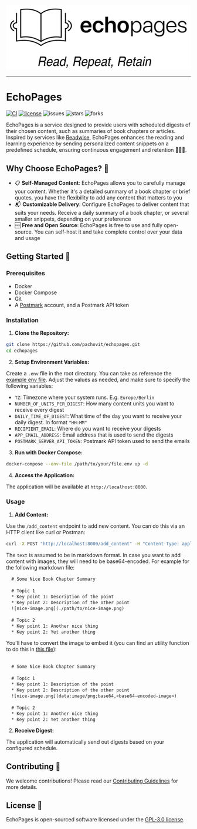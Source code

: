 <p align="center">
  <img src="https://github.com/pachovit/echopages/blob/main/.resources/logo_slogan.png" width="800"/>
</p>

---

# EchoPages

[![CI](https://img.shields.io/github/actions/workflow/status/pachovit/echopages/ci.yml)](https://github.com/pachovit/echopages/actions)
[![license](https://img.shields.io/github/license/pachovit/echopages)](https://github.com/pachovit/echopages/blob/main/LICENSE)
![issues](https://img.shields.io/github/issues/pachovit/echopages)
![stars](https://img.shields.io/github/stars/pachovit/echopages)
![forks](https://img.shields.io/github/forks/pachovit/echopages)

EchoPages is a service designed to provide users with scheduled digests of their chosen content, such as summaries of book chapters or articles. Inspired by services like [Readwise](https://readwise.io/), EchoPages enhances the reading and learning experience by sending personalized content snippets on a predefined schedule, ensuring continuous engagement and retention 📖🔁🧠.

## Why Choose EchoPages? 🌟

- 📋 **Self-Managed Content**: EchoPages allows you to carefully manage your content. Whether it's a detailed summary of a book chapter or brief quotes, you have the flexibility to add any content that matters to you
- 📬 **Customizable Delivery**: Configure EchoPages to deliver content that suits your needs. Receive a daily summary of a book chapter, or several smaller snippets, depending on your preference
- 🆓 **Free and Open Source**: EchoPages is free to use and fully open-source. You can self-host it and take complete control over your data and usage

## Getting Started 🚀

### Prerequisites

- Docker
- Docker Compose
- Git
- A [Postmark](https://postmarkapp.com/) account, and a Postmark API token

### Installation

1. **Clone the Repository:**

  ```sh
  git clone https://github.com/pachovit/echopages.git
  cd echopages
  ```

2. **Setup Environment Variables:**

  Create a `.env` file in the root directory. You can take as reference the [example env file](example.env). Adjust the values as needed, and make sure to specify the following variables:

  - `TZ`: Timezone where your system runs. E.g. `Europe/Berlin`
  - `NUMBER_OF_UNITS_PER_DIGEST`: How many content units you want to receive every digest
  - `DAILY_TIME_OF_DIGEST`: What time of the day you want to receive your daily digest. In format `"HH:MM"`
  - `RECIPIENT_EMAIL`: Where do you want to receive your digests
  - `APP_EMAIL_ADDRESS`: Email address that is used to send the digests
  - `POSTMARK_SERVER_API_TOKEN`: Postmark API token used to send the emails

3. **Run with Docker Compose:**

  ```sh
  docker-compose --env-file /path/to/your/file.env up -d
  ```

4. **Access the Application:**

  The application will be available at `http://localhost:8000`.

### Usage

1. **Add Content:**

  Use the `/add_content` endpoint to add new content. You can do this via an HTTP client like curl or Postman:

  ```sh
  curl -X POST "http://localhost:8000/add_content" -H "Content-Type: application/json" -d '{"source": "Book Name", "author": "One Author", "location": "Chapter 1", "text": "some long markdown summary"}'
  ```

  The `text` is assumed to be in markdown format. In case you want to add content with images, they will need to be base64-encoded. For example for the following markdown file:

  ```
    # Some Nice Book Chapter Summary
    
    # Topic 1
    * Key point 1: Description of the point
    * Key point 2: Description of the other point
    ![nice-image.png](./path/to/nice-image.png)
    
    # Topic 2
    * Key point 1: Another nice thing
    * Key point 2: Yet another thing
  ```

  You'll have to convert the image to embed it (you can find an utility function to do this in [this file](utils/markdown_processing.py)):
  ```
  
    # Some Nice Book Chapter Summary
    
    # Topic 1
    * Key point 1: Description of the point
    * Key point 2: Description of the other point
    ![nice-image.png](data:image/png;base64,<base64-encoded-image>)
    
    # Topic 2
    * Key point 1: Another nice thing
    * Key point 2: Yet another thing
  ```
  
2. **Receive Digest:**

  The application will automatically send out digests based on your configured schedule.

## Contributing 🤝

We welcome contributions! Please read our [Contributing Guidelines](CONTRIBUTING.md) for more details.

## License 📄

EchoPages is open-sourced software licensed under the [GPL-3.0 license](LICENSE).